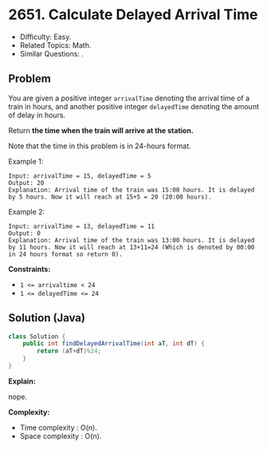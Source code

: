 # 2651. Calculate Delayed Arrival Time

- Difficulty: Easy.
- Related Topics: Math.
- Similar Questions: .

## Problem

You are given a positive integer `arrivalTime` denoting the arrival time of a train in hours, and another positive integer `delayedTime` denoting the amount of delay in hours.

Return **the time when the train will arrive at the station.**

Note that the time in this problem is in 24-hours format.

Example 1:

```
Input: arrivalTime = 15, delayedTime = 5
Output: 20
Explanation: Arrival time of the train was 15:00 hours. It is delayed by 5 hours. Now it will reach at 15+5 = 20 (20:00 hours).
```

Example 2:

```
Input: arrivalTime = 13, delayedTime = 11
Output: 0
Explanation: Arrival time of the train was 13:00 hours. It is delayed by 11 hours. Now it will reach at 13+11=24 (Which is denoted by 00:00 in 24 hours format so return 0).
```

**Constraints:**

- `1 <= arrivaltime < 24`
- `1 <= delayedTime <= 24`

## Solution (Java)

```java
class Solution {
    public int findDelayedArrivalTime(int aT, int dT) {
        return (aT+dT)%24;
    }
}
```

**Explain:**

nope.

**Complexity:**

- Time complexity : O(n).
- Space complexity : O(n).
